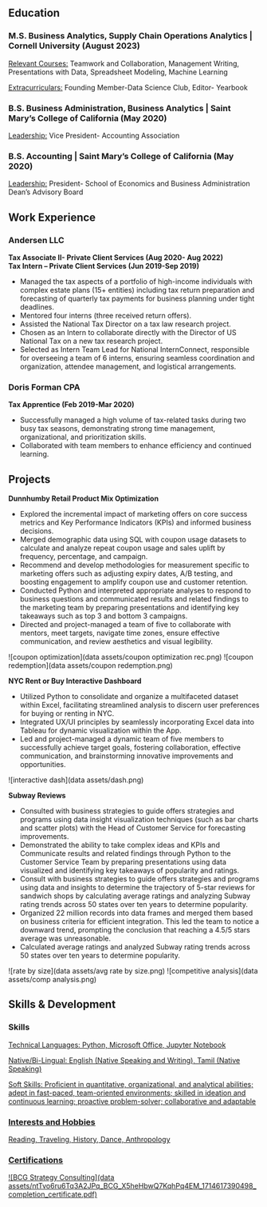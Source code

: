 ## Education

### M.S. Business Analytics, Supply Chain Operations Analytics | Cornell University (August 2023)

<u>Relevant Courses:</u> Teamwork and Collaboration, Management Writing, Presentations with Data, Spreadsheet Modeling, Machine Learning  

<u>Extracurriculars:</u> Founding Member-Data Science Club, Editor- Yearbook 

### B.S. Business Administration, Business Analytics | Saint Mary’s College of California (May 2020)

<u>Leadership:</u> Vice President- Accounting Association

### B.S. Accounting | Saint Mary’s College of California (May 2020)

<u>Leadership:</u> President- School of Economics and Business Administration Dean’s Advisory Board

## Work Experience

### Andersen LLC

**Tax Associate II- Private Client Services (Aug 2020- Aug 2022)**  
**Tax Intern – Private Client Services (Jun 2019-Sep 2019)**  

- Managed the tax aspects of a portfolio of high-income individuals with complex estate plans (15+ entities) including tax return preparation and forecasting of quarterly tax payments for business planning under tight deadlines.
- Mentored four interns (three received return offers).
- Assisted the National Tax Director on a tax law research project.
- Chosen as an Intern to collaborate directly with the Director of US National Tax on a new tax research project.
- Selected as Intern Team Lead for National InternConnect, responsible for overseeing a team of 6 interns, ensuring seamless coordination and organization, attendee management, and logistical arrangements.

### Doris Forman CPA

**Tax Apprentice (Feb 2019-Mar 2020)** 

- Successfully managed a high volume of tax-related tasks during two busy tax seasons, demonstrating strong time management, organizational, and prioritization skills.
- Collaborated with team members to enhance efficiency and continued learning.

## Projects

**Dunnhumby Retail Product Mix Optimization** 

-	Explored the incremental impact of marketing offers on core success metrics and Key Performance Indicators (KPIs) and informed business decisions. 
-	Merged demographic data using SQL with coupon usage datasets to calculate and analyze repeat coupon usage and sales uplift by frequency, percentage, and campaign. 
-	Recommend and develop methodologies for measurement specific to marketing offers such as adjusting expiry dates, A/B testing, and boosting engagement to amplify coupon use and 
  customer retention.  
-	Conducted Python and interpreted appropriate analyses to respond to business questions and communicated results and related findings to the marketing team by preparing presentations and identifying key takeaways such as top 3 and bottom 3 campaigns.
-	Directed and project-managed a team of five to collaborate with mentors, meet targets, navigate time zones, ensure effective communication, and review aesthetics and visual 
  legibility.

  ![coupon optimization](data assets/coupon optimization rec.png)
 ![coupon redemption](data assets/coupon redemption.png)
  

**NYC Rent or Buy Interactive Dashboard**

-	Utilized Python to consolidate and organize a multifaceted dataset within Excel, facilitating streamlined analysis to discern user preferences for buying or renting in NYC.
-	Integrated UX/UI principles by seamlessly incorporating Excel data into Tableau for dynamic visualization within the App. 
-	Led and project-managed a dynamic team of five members to successfully achieve target goals, fostering collaboration, effective communication, and brainstorming innovative 
  improvements and opportunities.

  ![interactive dash](data assets/dash.png)

**Subway Reviews**

-	Consulted with business strategies to guide offers strategies and programs using data insight visualization techniques (such as bar charts and scatter plots) with the Head of Customer Service for forecasting improvements.
-	Demonstrated the ability to take complex ideas and KPIs and Communicate results and related findings through Python to the Customer Service Team by preparing presentations using data visualized and identifying key takeaways of popularity and ratings. 
-	Consult with business strategies to guide offers strategies and programs using data and insights to determine the trajectory of 5-star reviews for sandwich shops by calculating average ratings and analyzing Subway rating trends across 50 states over ten years to determine popularity.
-	Organized 22 million records into data frames and merged them based on business criteria for efficient integration. This led the team to notice a downward trend, prompting the conclusion that reaching a 4.5/5 stars average was unreasonable.
-	Calculated average ratings and analyzed Subway rating trends across 50 states over ten years to determine popularity. 

 ![rate by size](data assets/avg rate by size.png)
 ![competitive analysis](data assets/comp analysis.png)
 
 

## Skills & Development

### Skills
<u>Technical Languages: Python, Microsoft Office, Jupyter Notebook

<u>Native/Bi-Lingual: English (Native Speaking and Writing), Tamil (Native Speaking)

<u>Soft Skills: Proficient in quantitative, organizational, and analytical abilities; adept in fast-paced, team-oriented environments; skilled in ideation and continuous learning; proactive problem-solver; collaborative and adaptable


### Interests and Hobbies
Reading, Traveling, History, Dance, Anthropology

### Certifications
 ![BCG Strategy Consulting](data assets/ntTvo6ru6Tq3A2JPq_BCG_X5heHbwQ7KqhPq4EM_1714617390498_completion_certificate.pdf)
